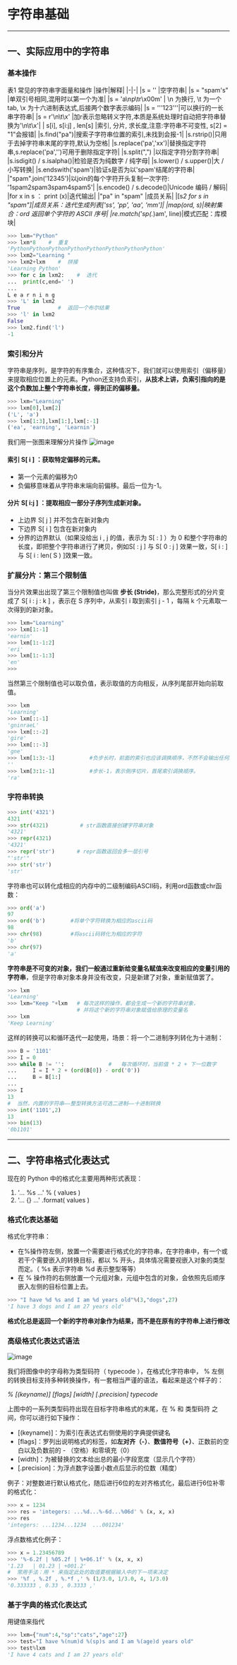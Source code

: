 # 字符串基础
---
## 一、实际应用中的字符串
### 基本操作
表1 常见的字符串字面量和操作
|操作|解释|
|-|-|
|s = '' |空字符串|
|s = "spam's" |单双引号相同,混用时以第一个为准|
|s = 'a\np\tr\x00m' | \n 为换行, \t 为一个tab, \x 为十六进制表达式,后接两个数字表示编码|
|s = '''123'''|可以换行的一长串字符串|
|s = r'\n\t\x' |加r表示忽略转义字符,本质是系统处理时自动把字符串替换为'\n\t\\x'|
| s[i], s[i:j] , len[s] |索引, 分片, 求长度,注意:字符串不可变性, s[2] = "1"会报错|
|s.find("pa")|搜索子字符串位置的索引,未找到会报-1|
|s.rstrip()|只用于去掉字符串末尾的字符,默认为空格|
|s.replace('pa','xx')|替换指定字符串,s.replace('pa','')可用于删除指定字符|
|s.split(",") |以指定字符分割字符串|
|s.isdigit() / s.isalpha()|检验是否为纯数字 / 纯字母|
|s.lower() / s.upper()|大 / 小写转换|
|s.endswith('spam')|验证s是否为以'spam'结尾的字符串|
|"spam".join('12345')|以join的每个字符开头复制一次字符: '1spam2spam3spam4spam5'|
|s.encode() / s.decode()|Unicode 编码 / 解码|
|for x in s ： print (x)|迭代输出|
|"pa" in "spam" |成员关系|
|[s*2 for s in "spam"]|成员关系：迭代生成列表['ss', 'pp', 'aa', 'mm']|
|map(ord, s)|映射集合：ord 返回单个字符的 ASCII 序号|
|re.match('sp(.*)am', line)|模式匹配：库模块|

```python
>>> lxm="Python"
>>> lxm*8    #  重复
'PythonPythonPythonPythonPythonPythonPythonPython'
>>> lxm2="Learning "
>>> lxm2+lxm    #  拼接
'Learning Python'
>>> for c in lxm2:    #  迭代
...  print(c,end=' ')
... 
L e a r n i n g  
>>> 'L' in lxm2
True            #  返回一个布尔结果
>>> 'l' in lxm2 
False
>>> lxm2.find('l') 
-1  
```

### 索引和分片
字符串是序列，是字符的有序集合，这种情况下，我们就可以使用索引（偏移量）来提取相应位置上的元素。Python还支持负索引，**从技术上讲，负索引指向的是这个负数加上整个字符串长度，得到正的偏移量。**
```python
>>> lxm="Learning"
>>> lxm[0],lxm[2]
('L', 'a')
>>> lxm[1:3],lxm[1:],lxm[:-1]
('ea', 'earning', 'Learnin')
```
我们用一张图来理解分片操作
![image](https://img-blog.csdn.net/20180306134800853?watermark/2/text/aHR0cDovL2Jsb2cuY3Nkbi5uZXQvbGlfeGltaW4=/font/5a6L5L2T/fontsize/400/fill/I0JBQkFCMA==/dissolve/70)

#### 索引 S[ i ] ：获取特定偏移的元素。
* 第一个元素的偏移为0
* 负偏移意味着从字符串末端向前偏移。最后一位为-1。

#### 分片 S[ i:j ] ：提取相应一部分子序列生成新对象。
* 上边界 S[ j ] 并不包含在新对象内
* 下边界 S[ i ] 包含在新对象内
* 分界的边界默认（如果没给出 i , j 的值，表示为 S[ : ] ）为 0 和整个字符串的长度，即把整个字符串进行了拷贝，例如S[ : j ] 与 S[ 0 : j ] 效果一致，S[ i : ] 与 S[ i : len( S ) ]效果一致。

### 扩展分片：第三个限制值
当分片效果出出现了第三个限制值也叫做 **步长 (Stride)**，那么完整形式的分片变成了 S[ i : j : k ] ，表示在 S 序列中，从索引 i 取到索引 j - 1 ，每隔 k 个元素取一次得到的新对象。
```python
>>> lxm="Learning"
>>> lxm[1:-1]
'earnin'
>>> lxm[1:-1:2]
'eri'
>>> lxm[1:-1:3]
'en'
>>> 
```
当然第三个限制值也可以取负值，表示取值的方向相反，从序列尾部开始向前取值。
```python
>>> lxm
'Learning'
>>> lxm[::-1]
'gninraeL'
>>> lxm[::-2]
'gire'
>>> lxm[::-3]
'gne'
>>> lxm[1:3:-1]           #负步长时，前面的索引也应该调换顺序，不然不会输出任何新对象。
''
>>> lxm[3:1:-1]           #步长-1，表示倒序切片，首尾索引调换顺序。
'ra'
```

### 字符串转换
```python
>>> int('4321')
4321
>>> str(4321)          # str函数直接创建字符串对象
'4321'
>>> repr(4321)
'4321'
>>> repr('str')       # repr函数返回会多一层引号
"'str'"
>>> str('str')
'str'
```
字符串也可以转化成相应的内存中的二级制编码ASCII码，利用ord函数或chr函数：
```python
>>> ord('a')
97
>>> ord('b')        #将单个字符转换为相应的ascii码
98
>>> chr(98)         #将ascii码转化为相应的字符
'b'
>>> chr(97)
'a'
```
**字符串是不可变的对象，我们一般通过重新给变量名赋值来改变相应的变量引用的字符串**，但是字符串对象本身并没有改变，只是新建了对象，重新赋值罢了。
```python
>>> lxm
'Learning'
>>> lxm="Keep "+lxm   # 每次这样的操作，都会生成一个新的字符串对象，
                      # 并将这个新的字符串对象赋值给原理的变量名
>>> lxm
'Keep Learning'
```
这样的转换可以和循环迭代一起使用，场景：将一个二进制序列转化为十进制：
```python
>>> B = '1101'
>>> I = 0
>>> while B != '':              #   每次循环时，当前值 * 2 + 下一位数字 
...     I = I * 2 + (ord(B[0]) - ord('0'))
...     B = B[1:]                         
... 
>>> I
13
#  当然，内置的字符串——整型转换方法可选二进制——十进制转换
>>> int('1101',2) 
13
>>> bin(13)      
'0b1101'
```

---
## 二、字符串格式化表达式
现在的 Python 中的格式化主要用两种形式表现：

1. '... %s ...' % ( values )
2. '... {} ...' .format( values )

### 格式化表达基础
格式化字符串：

* 在%操作符左侧，放置一个需要进行格式化的字符串，在字符串中，有一个或若干个需要嵌入的转换目标，都以 % 开头，具体情况需要视嵌入对象的类型而定。（ %s 表示字符串 %d 表示整型等等）
* 在 % 操作符的右侧放置一个元组对象，元组中包含的对象，会依照先后顺序嵌入左侧的目标位置上去。
```python
>>> "I have %d %s and I am %d years old"%(3,"dogs",27)
'I have 3 dogs and I am 27 years old'
```
**格式化总是返回一个新的字符串对象作为结果，而不是在原有的字符串上进行修改**
### 高级格式化表达式语法
![image](https://img-blog.csdn.net/2018030616292984?watermark/2/text/aHR0cDovL2Jsb2cuY3Nkbi5uZXQvbGlfeGltaW4=/font/5a6L5L2T/fontsize/400/fill/I0JBQkFCMA==/dissolve/70)

我们将图像中的字母称为类型码符（ typecode ），在格式化字符串中， % 左侧的转换目标支持多种转换操作，有一套相当严谨的语法，看起来是这个样子的：

*% [(keyname)] [flags] [width] [.precision] typecode*

上图中的一系列类型码符出现在目标字符串格式的末尾，在 % 和 类型码符 之间，你可以进行如下操作：
* [(keyname)]：为索引在表达式右侧使用的字典提供键名
* [flags]：罗列出说明格式的标签，如**左对齐（-）**、**数值符号（+）**、正数前的空白以及负数前的 - （空格）和零填充（0）
* [width]：为被替换的文本给出总的最小字段宽度（显示几个字符）
* [.precision]：为浮点数字设置小数点后显示的位数（精度）

例子：对整数进行默认格式化，随后进行6位的左对齐格式化，最后进行6位补零的格式化：
```python
>>> x = 1234
>>> res = 'integers: ...%d...%-6d...%06d' % (x, x, x) 
>>> res                                               
'integers: ...1234...1234  ...001234'
```
浮点数格式化例子：
```python
>>> x = 1.23456789
>>> '%-6.2f | %05.2f | %+06.1f' % (x, x, x) 
'1.23   | 01.23 | +001.2'
#  常用手法：用 * 来指定此处的取值要根据输入中的下一项来决定
>>> '%f , %.2f , %.*f ,' % (1/3.0, 1/3.0, 4, 1/3.0)
'0.333333 , 0.33 , 0.3333 ,'
```
### 基于字典的格式化表达式

用键值来指代
```python
>>> lxm={"num":4,"sp":"cats","age":27}
>>> test="I have %(num)d %(sp)s and I am %(age)d years old"
>>> test%lxm
'I have 4 cats and I am 27 years old' 
```

